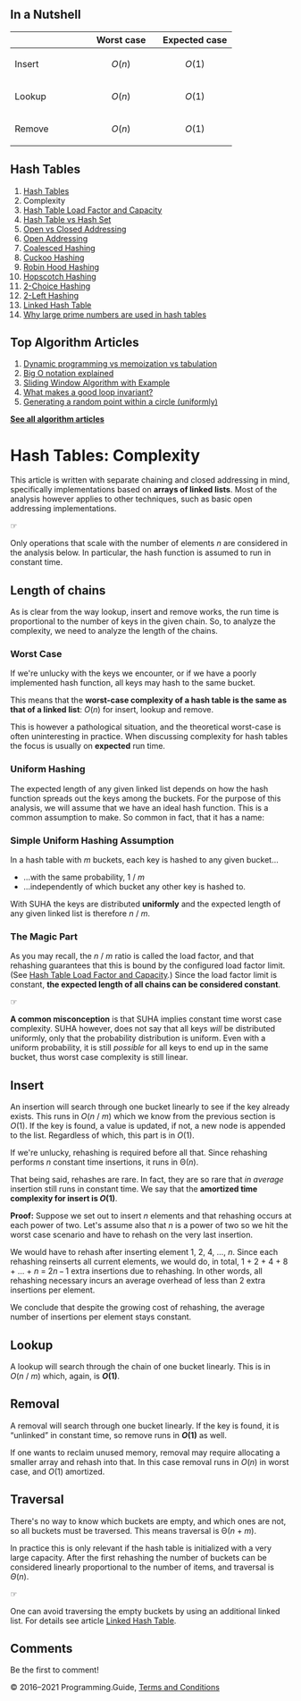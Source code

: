 <span class="underline"></span>

<span class="underline"></span>

In a Nutshell
-------------

<table><colgroup><col style="width: 33%" /><col style="width: 33%" /><col style="width: 33%" /></colgroup><thead><tr class="header"><th style="text-align: left;"> </th><th style="text-align: center;">Worst case</th><th style="text-align: center;">Expected case</th></tr></thead><tbody><tr class="odd"><td style="text-align: left;">Insert</td><td style="text-align: center;"><p><em>O</em>(<em>n</em>)</p></td><td style="text-align: center;"><p><em>O</em>(1)</p></td></tr><tr class="even"><td style="text-align: left;">Lookup</td><td style="text-align: center;"><p><em>O</em>(<em>n</em>)</p></td><td style="text-align: center;"><p><em>O</em>(1)</p></td></tr><tr class="odd"><td style="text-align: left;">Remove</td><td style="text-align: center;"><p><em>O</em>(<em>n</em>)</p></td><td style="text-align: center;"><p><em>O</em>(1)</p></td></tr></tbody></table>

Hash Tables
-----------

1.  [Hash Tables](hash-tables.html)
2.  Complexity
3.  [Hash Table Load Factor and Capacity](hash-table-load-factor-and-capacity.html)
4.  [Hash Table vs Hash Set](hash-table-vs-hash-set.html)
5.  [Open vs Closed Addressing](hash-tables-open-vs-closed-addressing.html)
6.  [Open Addressing](hash-tables-open-addressing.html)
7.  [Coalesced Hashing](coalesced-hashing.html)
8.  [Cuckoo Hashing](cuckoo-hashing.html)
9.  [Robin Hood Hashing](robin-hood-hashing.html)
10. [Hopscotch Hashing](hopscotch-hashing.html)
11. [2-Choice Hashing](2-choice-hashing.html)
12. [2-Left Hashing](2-left-hashing.html)
13. [Linked Hash Table](linked-hash-table.html)
14. [Why large prime numbers are used in hash tables](prime-numbers-in-hash-tables.html)

<span class="underline"></span>

Top Algorithm Articles
----------------------

1.  [Dynamic programming vs memoization vs tabulation](dynamic-programming-vs-memoization-vs-tabulation.html)
2.  [Big O notation explained](big-o-notation-explained.html)
3.  [Sliding Window Algorithm with Example](sliding-window-example.html)
4.  [What makes a good loop invariant?](what-makes-a-good-loop-invariant.html)
5.  [Generating a random point within a circle (uniformly)](random-point-within-circle.html)

[**See all algorithm articles**](algorithms.html)

Hash Tables: Complexity
=======================

This article is written with separate chaining and closed addressing in mind, specifically implementations based on **arrays of linked lists**. Most of the analysis however applies to other techniques, such as basic open addressing implementations.

☞

Only operations that scale with the number of elements *n* are considered in the analysis below. In particular, the hash function is assumed to run in constant time.

Length of chains
----------------

As is clear from the way lookup, insert and remove works, the run time is proportional to the number of keys in the given chain. So, to analyze the complexity, we need to analyze the length of the chains.

### Worst Case

If we're unlucky with the keys we encounter, or if we have a poorly implemented hash function, all keys may hash to the same bucket.

This means that the **worst-case complexity of a hash table is the same as that of a linked list**: *O*(*n*) for insert, lookup and remove.

This is however a pathological situation, and the theoretical worst-case is often uninteresting in practice. When discussing complexity for hash tables the focus is usually on **expected** run time.

### Uniform Hashing

The expected length of any given linked list depends on how the hash function spreads out the keys among the buckets. For the purpose of this analysis, we will assume that we have an ideal hash function. This is a common assumption to make. So common in fact, that it has a name:

### Simple Uniform Hashing Assumption

In a hash table with *m* buckets, each key is hashed to any given bucket…

-   …with the same probability, 1 / *m*
-   …independently of which bucket any other key is hashed to.

With SUHA the keys are distributed **uniformly** and the expected length of any given linked list is therefore <span class="no-wrap">*n* / *m*</span>.

### The Magic Part

As you may recall, the <span class="no-wrap">*n* / *m*</span> ratio is called the load factor, and that rehashing guarantees that this is bound by the configured load factor limit. (See [Hash Table Load Factor and Capacity](hash-table-load-factor-and-capacity.html).) Since the load factor limit is constant, **the expected length of all chains can be considered constant**.

☞

**A common misconception** is that SUHA implies constant time worst case complexity. SUHA however, does not say that all keys *will* be distributed uniformly, only that the probability distribution is uniform. Even with a uniform probability, it is still *possible* for all keys to end up in the same bucket, thus worst case complexity is still linear.

Insert
------

An insertion will search through one bucket linearly to see if the key already exists. This runs in <span class="no-wrap">*O*(*n* / *m*)</span> which we know from the previous section is *O*(1). If the key is found, a value is updated, if not, a new node is appended to the list. Regardless of which, this part is in *O*(1).

If we're unlucky, rehashing is required before all that. Since rehashing performs *n* constant time insertions, it runs in Θ(*n*).

That being said, rehashes are rare. In fact, they are so rare that *in average* insertion still runs in constant time. We say that the **amortized time complexity for insert is *O*(1)**.

**Proof:** Suppose we set out to insert *n* elements and that rehashing occurs at each power of two. Let's assume also that *n* is a power of two so we hit the worst case scenario and have to rehash on the very last insertion.

We would have to rehash after inserting element 1, 2, 4, …, *n*. Since each rehashing reinserts all current elements, we would do, in total, <span class="no-wrap">1 + 2 + 4 + 8 + … + *n* = 2*n* − 1</span> extra insertions due to rehashing. In other words, all rehashing necessary incurs an average overhead of less than 2 extra insertions per element.

We conclude that despite the growing cost of rehashing, the average number of insertions per element stays constant.

Lookup
------

A lookup will search through the chain of one bucket linearly. This is in <span class="no-wrap">*O*(*n* / *m*)</span> which, again, is ***O*(1)**.

Removal
-------

A removal will search through one bucket linearly. If the key is found, it is “unlinked” in constant time, so remove runs in ***O*(1)** as well.

If one wants to reclaim unused memory, removal may require allocating a smaller array and rehash into that. In this case removal runs in *O*(*n*) in worst case, and *O*(1) amortized.

Traversal
---------

There's no way to know which buckets are empty, and which ones are not, so all buckets must be traversed. This means traversal is <span class="no-wrap">Θ(*n* + *m*)</span>.

In practice this is only relevant if the hash table is initialized with a very large capacity. After the first rehashing the number of buckets can be considered linearly proportional to the number of items, and traversal is *Θ*(*n*).

☞

One can avoid traversing the empty buckets by using an additional linked list. For details see article [Linked Hash Table](linked-hash-table.html).

Comments
--------

Be the first to comment!

© 2016–2021 Programming.Guide, [Terms and Conditions](terms-and-conditions.html)
